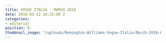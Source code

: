 ```yaml
---
title: VOGUE ITALIA - MARCH 2018
date: 2018-03-12 18:31:00 Z
categories:
- editorial
position: 9
thumbnail_image: "/uploads/Remington-Williams-Vogue-Italia-March-2018-620x769.jpg"
---
```


